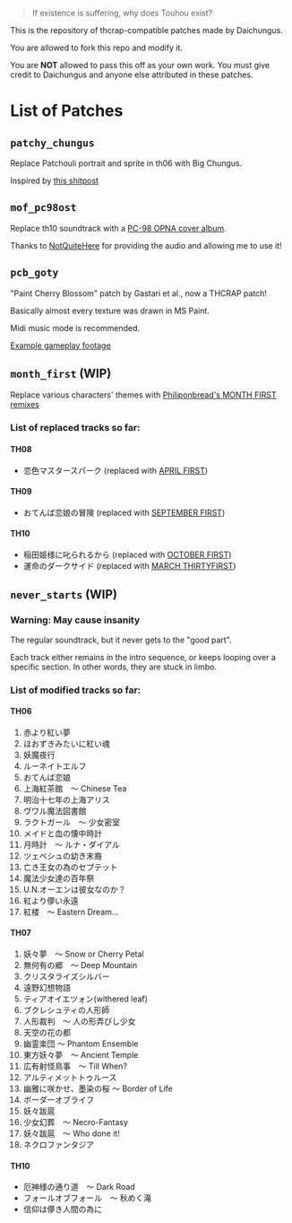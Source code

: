 > If existence is suffering, why does Touhou exist?

This is the repository of thcrap-compatible patches made by Daichungus.

You are allowed to fork this repo and modify it. 

You are **NOT** allowed to pass this off as your own work. You must give credit to Daichungus and anyone else attributed in these patches.
# List of Patches
## `patchy_chungus`
Replace Patchouli portrait and sprite in th06 with Big Chungus.

Inspired by [this shitpost](https://www.youtube.com/watch?v=4OLzAU0Hx2Y)
## `mof_pc98ost`
Replace th10 soundtrack with a [PC-98 OPNA cover album](https://www.youtube.com/watch?v=YkWKccjLMmM).

Thanks to [NotQuiteHere](https://www.youtube.com/@NotQuiteHere) for providing the audio and allowing me to use it!
## `pcb_goty`
"Paint Cherry Blossom" patch by Gastari et al., now a THCRAP patch!

Basically almost every texture was drawn in MS Paint.

Midi music mode is recommended.

[Example gameplay footage](https://www.youtube.com/watch?v=sxOlUKeGX8M)
## `month_first` (WIP)
Replace various characters' themes with [Philiponbread's MONTH FIRST remixes](https://www.youtube.com/playlist?list=PL0898CD588F387B3B)
### List of replaced tracks so far:
#### TH08
- 恋色マスタースパーク (replaced with [APRIL FIRST](https://www.youtube.com/watch?v=OqjEipldpFc))
#### TH09
- おてんば恋娘の冒険 (replaced with [SEPTEMBER FIRST](https://www.youtube.com/watch?v=DUogXC_Ec40))
#### TH10
- 稲田姫様に叱られるから (replaced with [OCTOBER FIRST](https://www.youtube.com/watch?v=J8f7oKeMstQ))
- 運命のダークサイド (replaced with [MARCH THIRTYFIRST](https://www.youtube.com/watch?v=nLck4R3BcyM))
## `never_starts` (WIP)
### Warning: May cause insanity

The regular soundtrack, but it never gets to the "good part".

Each track either remains in the intro sequence, or keeps looping over a specific section.
In other words, they are stuck in limbo.
### List of modified tracks so far:
#### TH06
1. 赤より紅い夢
2. ほおずきみたいに紅い魂
3. 妖魔夜行
4. ルーネイトエルフ
5. おてんば恋娘
6. 上海紅茶館　～ Chinese Tea
7. 明治十七年の上海アリス
8. ヴワル魔法図書館
9. ラクトガール　～ 少女密室
10. メイドと血の懐中時計
11. 月時計　～ ルナ・ダイアル
12. ツェペシュの幼き末裔
13. 亡き王女の為のセプテット
14. 魔法少女達の百年祭
15. U.N.オーエンは彼女なのか？
16. 紅より儚い永遠
17. 紅楼　～ Eastern Dream...
#### TH07
1. 妖々夢　～ Snow or Cherry Petal
2. 無何有の郷　～ Deep Mountain
3. クリスタライズシルバー
4. 遠野幻想物語
5. ティアオイエツォン(withered leaf)
6. ブクレシュティの人形師
7. 人形裁判　～ 人の形弄びし少女
8. 天空の花の都
9. 幽霊楽団 ～ Phantom Ensemble
10. 東方妖々夢　～ Ancient Temple
11. 広有射怪鳥事　～ Till When?
12. アルティメットトゥルース
13. 幽雅に咲かせ、墨染の桜 ～ Border of Life
14. ボーダーオブライフ
15. 妖々跋扈
16. 少女幻葬　～ Necro-Fantasy
17. 妖々跋扈　～ Who done it!
18. ネクロファンタジア
#### TH10
- 厄神様の通り道　～ Dark Road
- フォールオブフォール　～ 秋めく滝
- 信仰は儚き人間の為に
